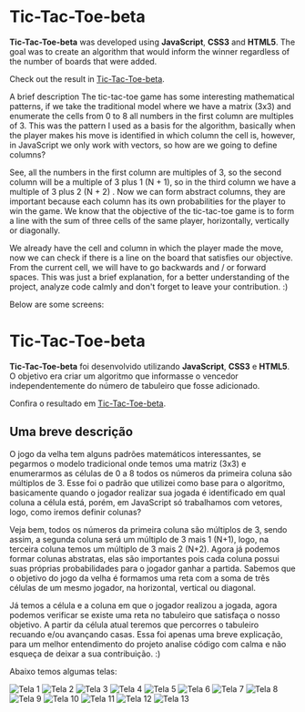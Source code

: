 # Tic-Tac-Toe-beta
 **Tic-Tac-Toe-beta** was developed using **JavaScript**, **CSS3** and **HTML5**. The goal was to create an algorithm that would inform the winner regardless of the number of boards that were added.

Check out the result in  [Tic-Tac-Toe-beta](https://henrique2m.github.io/Tic-Tac-Toe-beta/).

A brief description
The tic-tac-toe game has some interesting mathematical patterns, if we take the traditional model where we have a matrix (3x3) and enumerate the cells from 0 to 8 all numbers in the first column are multiples of 3. This was the pattern I used as a basis for the algorithm, basically when the player makes his move is identified in which column the cell is, however, in JavaScript we only work with vectors, so how are we going to define columns?

See, all the numbers in the first column are multiples of 3, so the second column will be a multiple of 3 plus 1 (N + 1), so in the third column we have a multiple of 3 plus 2 (N + 2) . Now we can form abstract columns, they are important because each column has its own probabilities for the player to win the game. We know that the objective of the tic-tac-toe game is to form a line with the sum of three cells of the same player, horizontally, vertically or diagonally.

We already have the cell and column in which the player made the move, now we can check if there is a line on the board that satisfies our objective. From the current cell, we will have to go backwards and / or forward spaces. This was just a brief explanation, for a better understanding of the project, analyze code calmly and don't forget to leave your contribution. :)

Below are some screens:  
# 
# Tic-Tac-Toe-beta
 **Tic-Tac-Toe-beta** foi desenvolvido utilizando **JavaScript**, **CSS3** e **HTML5**. O objetivo era criar um algoritmo que informasse o vencedor independentemente do número de tabuleiro que fosse adicionado.  
 
 Confira o resultado em  [Tic-Tac-Toe-beta](https://henrique2m.github.io/Tic-Tac-Toe-beta/).  

## Uma breve descrição 
O jogo da velha tem alguns padrões matemáticos interessantes, se pegarmos o modelo tradicional onde temos uma matriz (3x3) e enumerarmos as células de 0 a 8 todos os números da primeira coluna são múltiplos de 3. Esse foi o padrão que utilizei como base para o algoritmo, basicamente quando o jogador realizar sua jogada é identificado em qual coluna a célula está, porém, em JavaScript só trabalhamos com vetores, logo, como iremos definir colunas?  

Veja bem, todos os números da primeira coluna são múltiplos de 3, sendo assim, a segunda coluna será um múltiplo de 3 mais 1 (N+1), logo, na terceira coluna temos um múltiplo de 3 mais 2 (N+2).  Agora já podemos formar colunas abstratas, elas são importantes pois cada coluna possui suas próprias probabilidades para o jogador ganhar a partida. Sabemos que o objetivo do jogo da velha é formamos uma reta com a soma de três células de um mesmo jogador, na horizontal, vertical ou diagonal.  

Já temos a célula e a coluna em que o jogador realizou a jogada, agora podemos verificar se existe uma reta no tabuleiro que satisfaça o nosso objetivo.  A partir da célula atual teremos que percorres o tabuleiro recuando e/ou avançando casas. 
Essa foi apenas uma breve explicação, para um melhor entendimento do projeto analise código com calma e não esqueça de deixar a sua contribuição. :)  

Abaixo temos algumas telas:  

![Tela 1](https://henrique2m.github.io/Tic-Tac-Toe-beta/assets/Telas/Tela1.png)
![Tela 2](https://henrique2m.github.io/Tic-Tac-Toe-beta/assets/Telas/Tela2.png) 
![Tela 3](https://henrique2m.github.io/Tic-Tac-Toe-beta/assets/Telas/Tela2.png) 
![Tela 4](https://henrique2m.github.io/Tic-Tac-Toe-beta/assets/Telas/Tela3.png) 
![Tela 5](https://henrique2m.github.io/Tic-Tac-Toe-beta/assets/Telas/Tela5.png) 
![Tela 6](https://henrique2m.github.io/Tic-Tac-Toe-beta/assets/Telas/Tela6.png) 
![Tela 7](https://henrique2m.github.io/Tic-Tac-Toe-beta/assets/Telas/Tela7.png) 
![Tela 8](https://henrique2m.github.io/Tic-Tac-Toe-beta/assets/Telas/Tela8.png) 
![Tela 9](https://henrique2m.github.io/Tic-Tac-Toe-beta/assets/Telas/Tela9.png) 
![Tela 10](https://henrique2m.github.io/Tic-Tac-Toe-beta/assets/Telas/Tela10.png)
![Tela 11](https://henrique2m.github.io/Tic-Tac-Toe-beta/assets/Telas/Tela11.png) 
![Tela 12](https://henrique2m.github.io/Tic-Tac-Toe-beta/assets/Telas/Tela12.png)
![Tela 13](https://henrique2m.github.io/Tic-Tac-Toe-beta/assets/Telas/Tela13.png) 